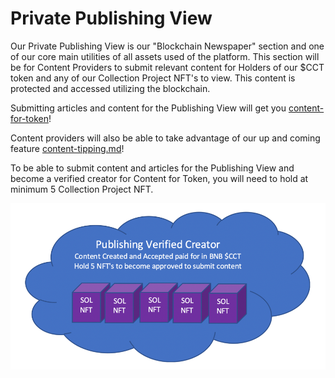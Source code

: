 # Private Publishing View

Our Private Publishing View is our "Blockchain Newspaper" section and one of our core main utilities of all assets used of the platform. This section will be for Content Providers to submit relevant content for Holders of our $CCT token and any of our Collection Project NFT's to view. This content is protected and accessed utilizing the blockchain.&#x20;

Submitting articles and content for the Publishing View will get you [content-for-token](../../../cryptocorner.finance-platform-assets-and-utilities/content-for-token/ "mention")!

Content providers will also be able to take advantage of our up and coming feature [content-tipping.md](../../../cryptocorner.finance-platform-assets-and-utilities/content-for-token/submitting-articles-and-content-for-private-publishing-view/content-tipping.md "mention")!

To be able to submit content and articles for the Publishing View and become a verified creator for Content for Token, you will need to hold at minimum 5 Collection Project NFT.

![](../../../.gitbook/assets/22Picture1.png)
